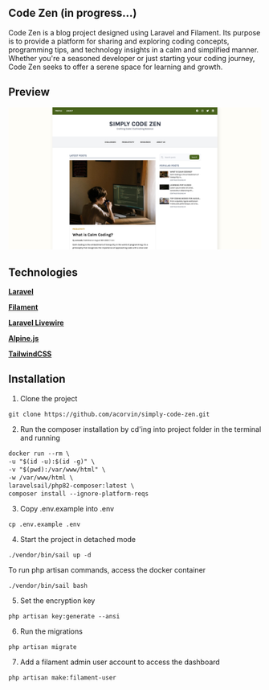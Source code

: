 ## Code Zen (in progress...)

Code Zen is a blog project designed using Laravel and Filament. Its purpose is to provide a platform for sharing and exploring coding concepts, programming tips, and technology insights in a calm and simplified manner. Whether you're a seasoned developer or just starting your coding journey, Code Zen seeks to offer a serene space for learning and growth.

## Preview

![preview](preview.jpg?raw=true)

## Technologies

**[Laravel](https://laravel.com/)**

**[Filament](https://filamentphp.com/)**

**[Laravel Livewire](https://laravel-livewire.com/)**

**[Alpine.js](https://alpinejs.dev/)**

**[TailwindCSS](https://tailwindcss.com/)**

## Installation

1. Clone the project
```
git clone https://github.com/acorvin/simply-code-zen.git
```
2. Run the composer installation by cd'ing into project folder in the terminal and running
```
docker run --rm \
-u "$(id -u):$(id -g)" \
-v "$(pwd):/var/www/html" \
-w /var/www/html \
laravelsail/php82-composer:latest \
composer install --ignore-platform-reqs
```
3. Copy .env.example into .env
```
cp .env.example .env

```
4. Start the project in detached mode
```
./vendor/bin/sail up -d
```
To run php artisan commands, access the docker container
```
./vendor/bin/sail bash
```
5. Set the encryption key
```
php artisan key:generate --ansi
```
6. Run the migrations
```
php artisan migrate
```
7. Add a filament admin user account to access the dashboard
```
php artisan make:filament-user
```
